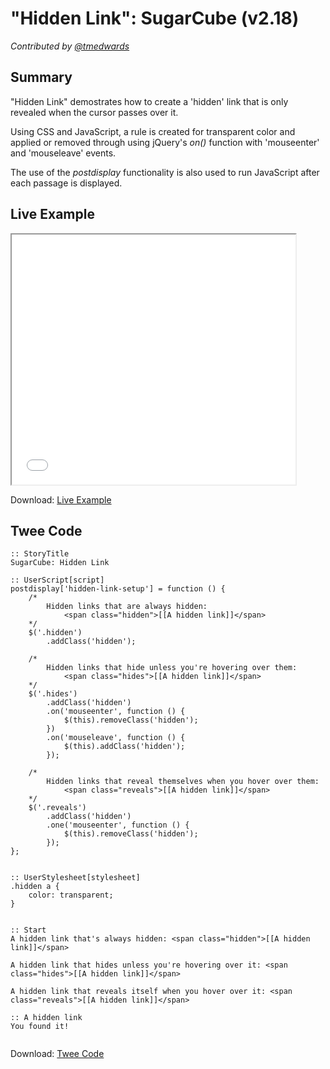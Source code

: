 # "Hidden Link": SugarCube (v2.18)

*Contributed by <a href="https://github.com/tmedwards">@tmedwards</a>*

## Summary

"Hidden Link" demostrates how to create a 'hidden' link that is only revealed when the cursor passes over it.

Using CSS and JavaScript, a rule is created for transparent color and applied or removed through using jQuery's *on()* function with 'mouseenter' and 'mouseleave' events.

The use of the *postdisplay* functionality is also used to run JavaScript after each passage is displayed.

## Live Example

<section>
<iframe src="sugarcube_hiddenlink_example.html" height=400 width=90%></iframe>


Download: <a href="sugarcube_hiddenlink_example.html" target="_blank">Live Example</a>
</section>

## Twee Code

```
:: StoryTitle
SugarCube: Hidden Link

:: UserScript[script]
postdisplay['hidden-link-setup'] = function () {
	/*
		Hidden links that are always hidden:
			<span class="hidden">[[A hidden link]]</span>
	*/
	$('.hidden')
		.addClass('hidden');

	/*
		Hidden links that hide unless you're hovering over them:
			<span class="hides">[[A hidden link]]</span>
	*/
	$('.hides')
		.addClass('hidden')
		.on('mouseenter', function () {
			$(this).removeClass('hidden');
		})
		.on('mouseleave', function () {
			$(this).addClass('hidden');
		});

	/*
		Hidden links that reveal themselves when you hover over them:
			<span class="reveals">[[A hidden link]]</span>
	*/
	$('.reveals')
		.addClass('hidden')
		.one('mouseenter', function () {
			$(this).removeClass('hidden');
		});
};


:: UserStylesheet[stylesheet]
.hidden a {
	color: transparent;
}


:: Start
A hidden link that's always hidden: <span class="hidden">[[A hidden link]]</span>

A hidden link that hides unless you're hovering over it: <span class="hides">[[A hidden link]]</span>

A hidden link that reveals itself when you hover over it: <span class="reveals">[[A hidden link]]</span>

:: A hidden link
You found it!


```

Download: <a href="sugarcube_hiddenlink_twee.txt" target="_blank">Twee Code</a>

